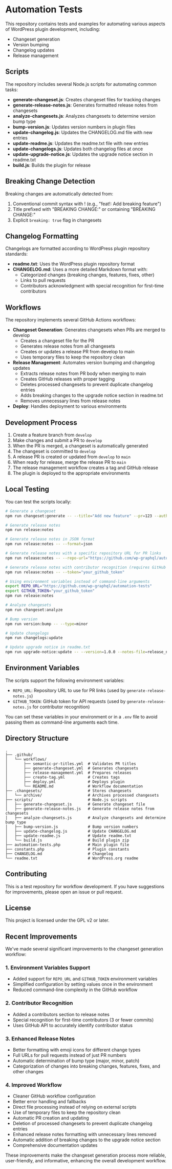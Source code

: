 # Automation Tests

This repository contains tests and examples for automating various aspects of WordPress plugin development, including:

- Changeset generation
- Version bumping
- Changelog updates
- Release management

## Scripts

The repository includes several Node.js scripts for automating common tasks:

- **generate-changeset.js**: Creates changeset files for tracking changes
- **generate-release-notes.js**: Generates formatted release notes from changesets
- **analyze-changesets.js**: Analyzes changesets to determine version bump type
- **bump-version.js**: Updates version numbers in plugin files
- **update-changelog.js**: Updates the CHANGELOG.md file with new entries
- **update-readme.js**: Updates the readme.txt file with new entries
- **update-changelogs.js**: Updates both changelog files at once
- **update-upgrade-notice.js**: Updates the upgrade notice section in readme.txt
- **build.js**: Builds the plugin for release

## Breaking Change Detection

Breaking changes are automatically detected from:

1. Conventional commit syntax with ! (e.g., "feat!: Add breaking feature")
2. Title prefixed with "BREAKING CHANGE:" or containing "BREAKING CHANGE:"
3. Explicit `breaking: true` flag in changesets

## Changelog Formatting

Changelogs are formatted according to WordPress plugin repository standards:

- **readme.txt**: Uses the WordPress plugin repository format
- **CHANGELOG.md**: Uses a more detailed Markdown format with:
  - Categorized changes (breaking changes, features, fixes, other)
  - Links to pull requests
  - Contributors acknowledgment with special recognition for first-time contributors

## Workflows

The repository implements several GitHub Actions workflows:

- **Changeset Generation**: Generates changesets when PRs are merged to develop
  - Creates a changeset file for the PR
  - Generates release notes from all changesets
  - Creates or updates a release PR from develop to main
  - Uses temporary files to keep the repository clean
- **Release Management**: Automates version bumping and changelog updates
  - Extracts release notes from PR body when merging to main
  - Creates GitHub releases with proper tagging
  - Deletes processed changesets to prevent duplicate changelog entries
  - Adds breaking changes to the upgrade notice section in readme.txt
  - Removes unnecessary lines from release notes
- **Deploy**: Handles deployment to various environments

## Development Process

1. Create a feature branch from `develop`
2. Make changes and submit a PR to `develop`
3. When the PR is merged, a changeset is automatically generated
4. The changeset is committed to `develop`
5. A release PR is created or updated from `develop` to `main`
6. When ready for release, merge the release PR to `main`
7. The release management workflow creates a tag and GitHub release
8. The plugin is deployed to the appropriate environments

## Local Testing

You can test the scripts locally:

```bash
# Generate a changeset
npm run changeset:generate -- --title="Add new feature" --pr=123 --author="username" --type="feat"

# Generate release notes
npm run release:notes

# Generate release notes in JSON format
npm run release:notes -- --format=json

# Generate release notes with a specific repository URL for PR links
npm run release:notes -- --repo-url="https://github.com/wp-graphql/automation-tests"

# Generate release notes with contributor recognition (requires GitHub token)
npm run release:notes -- --token="your_github_token"

# Using environment variables instead of command-line arguments
export REPO_URL="https://github.com/wp-graphql/automation-tests"
export GITHUB_TOKEN="your_github_token"
npm run release:notes

# Analyze changesets
npm run changeset:analyze

# Bump version
npm run version:bump -- --type=minor

# Update changelogs
npm run changelogs:update

# Update upgrade notice in readme.txt
npm run upgrade-notice:update -- --version=1.0.0 --notes-file=release_notes.md
```

## Environment Variables

The scripts support the following environment variables:

- `REPO_URL`: Repository URL to use for PR links (used by `generate-release-notes.js`)
- `GITHUB_TOKEN`: GitHub token for API requests (used by `generate-release-notes.js` for contributor recognition)

You can set these variables in your environment or in a `.env` file to avoid passing them as command-line arguments each time.

## Directory Structure

```
.
├── .github/
│   └── workflows/
│       ├── semantic-pr-titles.yml  # Validates PR titles
│       ├── generate-changeset.yml  # Generates changesets
│       ├── release-management.yml  # Prepares releases
│       ├── create-tag.yml          # Creates tags
│       ├── deploy.yml              # Deploys plugin
│       └── README.md               # Workflow documentation
├── .changesets/                    # Stores changesets
│   └── archive/                    # Archives processed changesets
├── scripts/                        # Node.js scripts
│   ├── generate-changeset.js       # Generate changeset file
│   ├── generate-release-notes.js   # Generate release notes from changesets
│   ├── analyze-changesets.js       # Analyze changesets and determine bump type
│   ├── bump-version.js             # Bump version numbers
│   ├── update-changelog.js         # Update CHANGELOG.md
│   ├── update-readme.js            # Update readme.txt
│   └── build.js                    # Build plugin zip
├── automation-tests.php            # Main plugin file
├── constants.php                   # Plugin constants
├── CHANGELOG.md                    # Changelog
└── readme.txt                      # WordPress.org readme
```

## Contributing

This is a test repository for workflow development. If you have suggestions for improvements, please open an issue or pull request.

## License

This project is licensed under the GPL v2 or later.

## Recent Improvements

We've made several significant improvements to the changeset generation workflow:

### 1. Environment Variables Support
- Added support for `REPO_URL` and `GITHUB_TOKEN` environment variables
- Simplified configuration by setting values once in the environment
- Reduced command-line complexity in the GitHub workflow

### 2. Contributor Recognition
- Added a contributors section to release notes
- Special recognition for first-time contributors (3 or fewer commits)
- Uses GitHub API to accurately identify contributor status

### 3. Enhanced Release Notes
- Better formatting with emoji icons for different change types
- Full URLs for pull requests instead of just PR numbers
- Automatic determination of bump type (major, minor, patch)
- Categorization of changes into breaking changes, features, fixes, and other changes

### 4. Improved Workflow
- Cleaner GitHub workflow configuration
- Better error handling and fallbacks
- Direct file processing instead of relying on external scripts
- Use of temporary files to keep the repository clean
- Automatic PR creation and updating
- Deletion of processed changesets to prevent duplicate changelog entries
- Enhanced release notes formatting with unnecessary lines removed
- Automatic addition of breaking changes to the upgrade notice section
- Comprehensive documentation updates

These improvements make the changeset generation process more reliable, user-friendly, and informative, enhancing the overall development workflow. 

